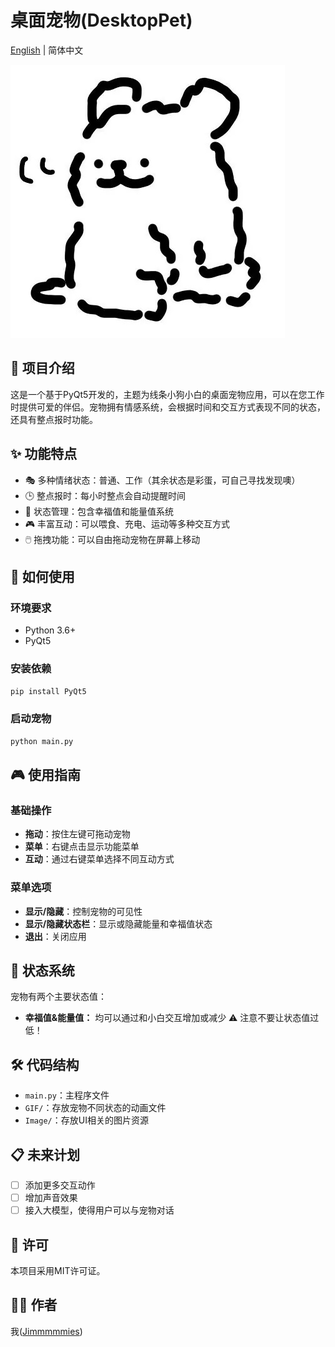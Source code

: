 # 桌面宠物(DesktopPet)

[English](README.en.md) | 简体中文

![桌面宠物预览](Image/MenuIcon.jpg)

## 📝 项目介绍

这是一个基于PyQt5开发的，主题为线条小狗小白的桌面宠物应用，可以在您工作时提供可爱的伴侣。宠物拥有情感系统，会根据时间和交互方式表现不同的状态，还具有整点报时功能。

## ✨ 功能特点

- 🎭 多种情绪状态：普通、工作（其余状态是彩蛋，可自己寻找发现噢）
- 🕒 整点报时：每小时整点会自动提醒时间
- 🔋 状态管理：包含幸福值和能量值系统
- 🎮 丰富互动：可以喂食、充电、运动等多种交互方式
- 🖱️ 拖拽功能：可以自由拖动宠物在屏幕上移动

## 🚀 如何使用

### 环境要求
- Python 3.6+
- PyQt5

### 安装依赖
```bash
pip install PyQt5
```

### 启动宠物
```bash
python main.py
```

## 🎮 使用指南

### 基础操作
- **拖动**：按住左键可拖动宠物
- **菜单**：右键点击显示功能菜单
- **互动**：通过右键菜单选择不同互动方式

### 菜单选项
- **显示/隐藏**：控制宠物的可见性
- **显示/隐藏状态栏**：显示或隐藏能量和幸福值状态
- **退出**：关闭应用

## 🔄 状态系统

宠物有两个主要状态值：
- **幸福值&能量值：** 均可以通过和小白交互增加或减少
⚠️ 注意不要让状态值过低！ 

## 🛠️ 代码结构

- `main.py`：主程序文件
- `GIF/`：存放宠物不同状态的动画文件
- `Image/`：存放UI相关的图片资源

## 📋 未来计划

- [ ] 添加更多交互动作
- [ ] 增加声音效果
- [ ] 接入大模型，使得用户可以与宠物对话

## 📜 许可

本项目采用MIT许可证。

## 👨‍💻 作者

我([Jimmmmmies](https://github.com/Jimmmmies))